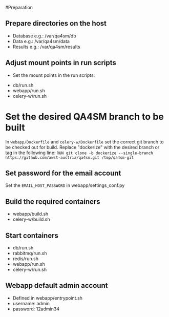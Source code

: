 #Preparation

## Prepare directories on the host
* Database e.g.:	/var/qa4sm/db
* Data e.g.:		/var/qa4sm/data
* Results e.g.:		/var/qa4sm/results

## Adjust mount points in run scripts
* Set the mount points in the run scripts:
- db/run.sh
- webapp/run.sh
- celery-w/run.sh

# Set the desired QA4SM branch to be built
In `webapp/Dockerfile` and `celery-w/Dockerfile` set the correct git branch to be checked out for build.
Replace "dockerize" with the desired branch or tag in the following line:
`RUN git clone -b dockerize --single-branch https://github.com/awst-austria/qa4sm.git /tmp/qa4sm-git`


## Set password for the email account
Set the `EMAIL_HOST_PASSWORD` in webapp/settings_conf.py

## Build the required containers
* webapp/build.sh
* celery-w/build.sh

## Start containers
* db/run.sh
* rabbitmq/run.sh
* redis/run.sh
* webapp/run.sh
* celery-w/run.sh

## Webapp default admin account
* Defined in webapp/entrypoint.sh
* username: admin
* password: 12admin34